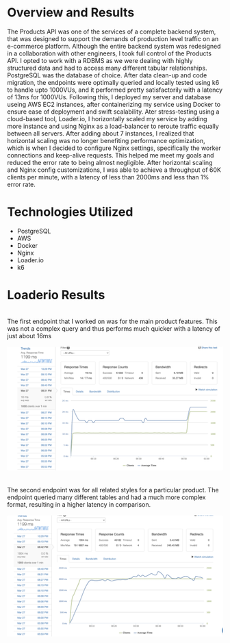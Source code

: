 # Overview and Results

The Products API was one of the services of a complete backend system, that was designed to support the demands of production level traffic on an e-commerce platform. Although the entire backend system was redesigned in a collaboration with other engineers, I took full control of the Products API. I opted to work with a RDBMS as we were dealing with highly structured data and had to access many different tabular relationships. PostgreSQL was the database of choice. After data clean-up and code migration, the endpoints were optimally queried and locally tested using k6 to handle upto 1000VUs, and it performed pretty satisfactorily with a latency of 13ms for 1000VUs.
Following this, I deployed my server and database useing AWS EC2 instances, after containerizing my service using Docker to ensure ease of deployment and swift scalability. Ater stress-testing using a cloud-based tool, Loader.io, I horizontally scaled my service by adding more instance and using Nginx as a load-balancer to reroute traffic equally between all servers. After adding about 7 instances, I realized that horizontal scaling was no longer benefiting performance optimization, which is when I decided to configure Nginx settings, specifically the worker connections and keep-alive requests. This helped me meet my goals and reduced the error rate to being almost negligible.
After horizontal scaling and Nginx config customizations, I was able to achieve a throughput of 60K clients per minute, with a latency of less than 2000ms and less than 1% error rate.


# Technologies Utilized

<ul>
  <li>PostgreSQL </li>
  <li>AWS </li>
  <li>Docker </li>
  <li>Nginx </li>
  <li>Loader.io</li>
  <li>k6 </li>
</ul>


# Loaderio Results
<br>
The first endpoint that I worked on was for the main product features. This was not a complex query and thus performs much quicker with a latency of just about 16ms
<br>
<br>
<img src="./assets/products_endpoint.png" width="800">
<br>
<br>
<br>
The second endpoint was for all related styles for a particular product. The endpoint queried many different tables and had a much more complex format, resulting in a higher latency in comparison.
<br>
<br>
<img src="./assets/styles_endpoint.png" width="900">
